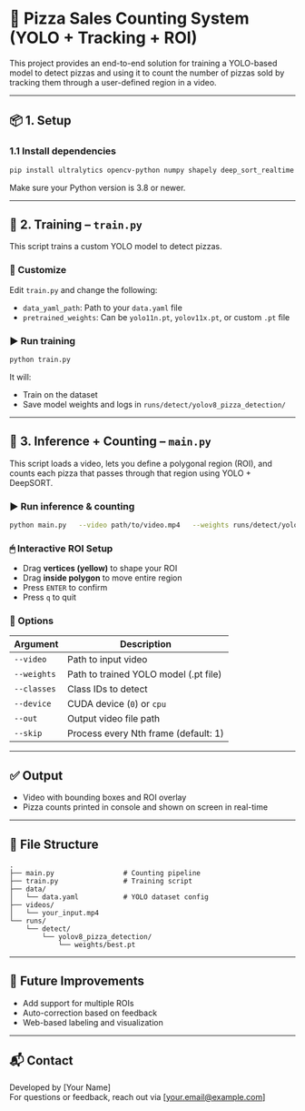 
# 🍕 Pizza Sales Counting System (YOLO + Tracking + ROI)

This project provides an end-to-end solution for training a YOLO-based model to detect pizzas and using it to count the number of pizzas sold by tracking them through a user-defined region in a video.

---

## 📦 1. Setup

### 1.1 Install dependencies
```bash
pip install ultralytics opencv-python numpy shapely deep_sort_realtime
```

Make sure your Python version is 3.8 or newer.

---

## 🧠 2. Training – `train.py`

This script trains a custom YOLO model to detect pizzas.

### 🔧 Customize

Edit `train.py` and change the following:

- `data_yaml_path`: Path to your `data.yaml` file  
- `pretrained_weights`: Can be `yolo11n.pt`, `yolov11x.pt`, or custom `.pt` file

### ▶️ Run training
```bash
python train.py
```

It will:
- Train on the dataset
- Save model weights and logs in `runs/detect/yolov8_pizza_detection/`

---

## 🎯 3. Inference + Counting – `main.py`

This script loads a video, lets you define a polygonal region (ROI), and counts each pizza that passes through that region using YOLO + DeepSORT.

### ▶️ Run inference & counting
```bash
python main.py   --video path/to/video.mp4   --weights runs/detect/yolov8_pizza_detection/weights/best.pt   --classes 0   --device 0 
```

### 🖱 Interactive ROI Setup
- Drag **vertices (yellow)** to shape your ROI
- Drag **inside polygon** to move entire region
- Press `ENTER` to confirm
- Press `q` to quit

### 🧾 Options
| Argument      | Description                                      |
|---------------|--------------------------------------------------|
| `--video`     | Path to input video                              |
| `--weights`   | Path to trained YOLO model (.pt file)            |
| `--classes`   | Class IDs to detect          |
| `--device`    | CUDA device (`0`) or `cpu`                       |
| `--out`       | Output video file path                           |
| `--skip`      | Process every Nth frame (default: 1)             |

---

## ✅ Output

- Video with bounding boxes and ROI overlay
- Pizza counts printed in console and shown on screen in real-time

---

## 📁 File Structure
```
.
├── main.py                 # Counting pipeline
├── train.py                # Training script
├── data/
│   └── data.yaml           # YOLO dataset config
├── videos/
│   └── your_input.mp4
└── runs/
    └── detect/
        └── yolov8_pizza_detection/
            └── weights/best.pt
```

---

## 🚀 Future Improvements
- Add support for multiple ROIs
- Auto-correction based on feedback
- Web-based labeling and visualization

---

## 📬 Contact
Developed by [Your Name]  
For questions or feedback, reach out via [your.email@example.com]
